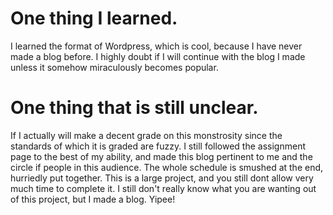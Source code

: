 # One thing I learned.

I learned the format of Wordpress, which is cool, because I have never made a blog before. I highly doubt if I will continue with the blog I made unless it somehow miraculously becomes popular.


# One thing that is still unclear.

If I actually will make a decent grade on this monstrosity since the standards of which it is graded are fuzzy. I still followed the assignment page to the best of my ability, and made this blog pertinent to me and the circle if people in this audience. The whole schedule is smushed at the end, hurriedly put together. This is a large project, and you still dont allow very much time to complete it. I still don't really know what you are wanting out of this project, but I made a blog. Yipee!
